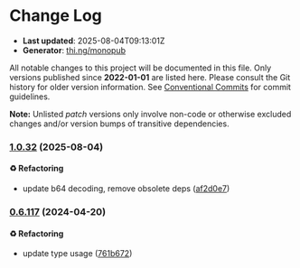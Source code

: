 # Change Log

- **Last updated**: 2025-08-04T09:13:01Z
- **Generator**: [thi.ng/monopub](https://thi.ng/monopub)

All notable changes to this project will be documented in this file.
Only versions published since **2022-01-01** are listed here.
Please consult the Git history for older version information.
See [Conventional Commits](https://conventionalcommits.org/) for commit guidelines.

**Note:** Unlisted _patch_ versions only involve non-code or otherwise excluded changes
and/or version bumps of transitive dependencies.

### [1.0.32](https://github.com/thi-ng/umbrella/tree/@thi.ng/simd@1.0.32) (2025-08-04)

#### ♻️ Refactoring

- update b64 decoding, remove obsolete deps ([af2d0e7](https://github.com/thi-ng/umbrella/commit/af2d0e7))

### [0.6.117](https://github.com/thi-ng/umbrella/tree/@thi.ng/simd@0.6.117) (2024-04-20)

#### ♻️ Refactoring

- update type usage ([761b672](https://github.com/thi-ng/umbrella/commit/761b672))
